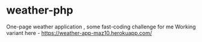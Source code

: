 # weather-php
One-page weather application , some fast-coding challenge for me
Working variant here - https://weather-app-maz10.herokuapp.com/
